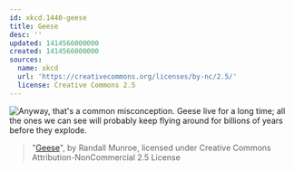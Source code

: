 ```yaml
---
id: xkcd.1440-geese
title: Geese
desc: ''
updated: 1414566000000
created: 1414566000000
sources:
  name: xkcd
  url: 'https://creativecommons.org/licenses/by-nc/2.5/'
  license: Creative Commons 2.5
---
```

![Anyway, that's a common misconception. Geese live for a long time; all the ones we can see will probably keep flying around for billions of years before they explode.](https://imgs.xkcd.com/comics/geese.png)
> "[Geese](https://xkcd.com/1440/)", by Randall Munroe, licensed under Creative Commons Attribution-NonCommercial 2.5 License
